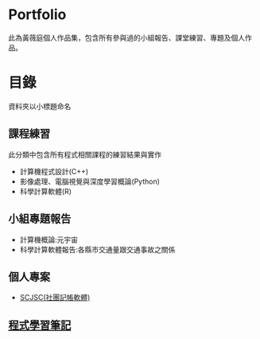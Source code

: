 # Portfolio
此為黃薇庭個人作品集，包含所有參與過的小組報告、課堂練習、專題及個人作品。
# 目錄
資料夾以小標題命名
## 課程練習
此分類中包含所有程式相關課程的練習結果與實作
- 計算機程式設計(C++)
- 影像處理、電腦視覺與深度學習概論(Python)
- 科學計算軟體(R)
## 小組專題報告
- 計算機概論:元宇宙
- 科學計算軟體報告:各縣市交通量跟交通事故之關係
## 個人專案
- [SCJSC(社團記帳軟體)](https://github.com/waitmelock/Portfolio/blob/main/SCJSC/README.md)
## [程式學習筆記](https://hackmd.io/@WeiTingHuang/BJZh67-q3)
